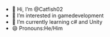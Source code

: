 - 👋 Hi, I’m @Catfish02
- 👀 I’m interested in gamedevelopment
- 🌱 I’m currently learning c# and Unity
- 😄 Pronouns:He/Him

<!---
Catfish02/Catfish02 is a ✨ special ✨ repository because its `README.md` (this file) appears on your GitHub profile.
You can click the Preview link to take a look at your changes.
--->
